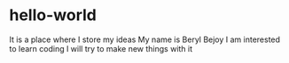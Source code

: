 # hello-world
It is a place where I store my ideas
My name is Beryl Bejoy
I am interested to learn coding
I will try to make new things with it
